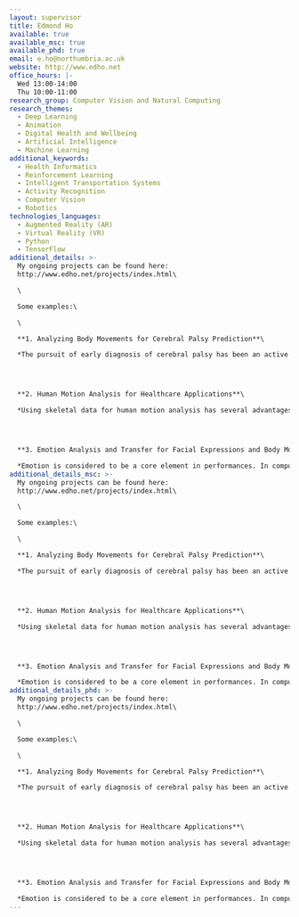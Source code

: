 ```yaml
---
layout: supervisor
title: Edmond Ho
available: true
available_msc: true
available_phd: true
email: e.ho@northumbria.ac.uk
website: http://www.edho.net
office_hours: |-
  Wed 13:00-14:00
  Thu 10:00-11:00
research_group: Computer Vision and Natural Computing
research_themes:
  - Deep Learning
  - Animation
  - Digital Health and Wellbeing
  - Artificial Intelligence
  - Machine Learning
additional_keywords:
  - Health Informatics
  - Reinforcement Learning
  - Intelligent Transportation Systems
  - Activity Recognition
  - Computer Vision
  - Robotics
technologies_languages:
  - Augmented Reality (AR)
  - Virtual Reality (VR)
  - Python
  - TensorFlow
additional_details: >-
  My ongoing projects can be found here:
  http://www.edho.net/projects/index.html\

  \

  Some examples:\

  \

  **1. Analyzing Body Movements for Cerebral Palsy Prediction**\

  *The pursuit of early diagnosis of cerebral palsy has been an active research area with some very promising results using tools such as the General Movements Assessment (GMA). In this project, we explore the feasibility of extracting pose-based features \[McCay et al. IEEE TNSRE2022, McCay et al. IEEE BHI2021, McCay et al. IEEE EMBC2019] from video sequences to automatically classify infant body movement into two categories, normal and abnormal. The classification was based upon the GMA, which was carried out on the video data by an independent expert reviewer.*




  **2. Human Motion Analysis for Healthcare Applications**\

  *Using skeletal data for human motion analysis has several advantages over the other visual data such as video and images since the features extracted from skeletal data tend to be more compact and more robust to the variation between different subjects as the visual appearance is not included. In \[Rueangsirarak et al. IEEE TNSRE2018], we propose an automatic framework for classifying musculoskeletal and neurological disorders among older people based on 3D motion data. To handle noisy skeletal data captured using depth sensors such as Microsoft Kinect, we propose a framework that accurately classifies the nature of the 3D postures obtained by Kinect using a max-margin classifier in \[Ho et al. CVIU2016].*




  **3. Emotion Analysis and Transfer for Facial Expressions and Body Movements**\

  *Emotion is considered to be a core element in performances. In computer animation, both body motions and facial expressions are two popular mediums for a character to express emotion. However, there has been limited research in studying how to effectively synthesize these two types of character movements using different levels of emotion strength with intuitive control, which is difficult to be modelled effectively. In this project, we explore a common model \[Chan et al. CAVW2019] that can be used to represent emotion for the applications of body motions \[Ho et al. D2AT2017] and facial expressions \[Stef et al. SKIMA2018] synthesis.*
additional_details_msc: >-
  My ongoing projects can be found here:
  http://www.edho.net/projects/index.html\

  \

  Some examples:\

  \

  **1. Analyzing Body Movements for Cerebral Palsy Prediction**\

  *The pursuit of early diagnosis of cerebral palsy has been an active research area with some very promising results using tools such as the General Movements Assessment (GMA). In this project, we explore the feasibility of extracting pose-based features \[McCay et al. IEEE TNSRE2022, McCay et al. IEEE BHI2021, McCay et al. IEEE EMBC2019] from video sequences to automatically classify infant body movement into two categories, normal and abnormal. The classification was based upon the GMA, which was carried out on the video data by an independent expert reviewer.*




  **2. Human Motion Analysis for Healthcare Applications**\

  *Using skeletal data for human motion analysis has several advantages over the other visual data such as video and images since the features extracted from skeletal data tend to be more compact and more robust to the variation between different subjects as the visual appearance is not included. In \[Rueangsirarak et al. IEEE TNSRE2018], we propose an automatic framework for classifying musculoskeletal and neurological disorders among older people based on 3D motion data. To handle noisy skeletal data captured using depth sensors such as Microsoft Kinect, we propose a framework that accurately classifies the nature of the 3D postures obtained by Kinect using a max-margin classifier in \[Ho et al. CVIU2016].*




  **3. Emotion Analysis and Transfer for Facial Expressions and Body Movements**\

  *Emotion is considered to be a core element in performances. In computer animation, both body motions and facial expressions are two popular mediums for a character to express emotion. However, there has been limited research in studying how to effectively synthesize these two types of character movements using different levels of emotion strength with intuitive control, which is difficult to be modelled effectively. In this project, we explore a common model \[Chan et al. CAVW2019] that can be used to represent emotion for the applications of body motions \[Ho et al. D2AT2017] and facial expressions \[Stef et al. SKIMA2018] synthesis.*
additional_details_phd: >-
  My ongoing projects can be found here:
  http://www.edho.net/projects/index.html\

  \

  Some examples:\

  \

  **1. Analyzing Body Movements for Cerebral Palsy Prediction**\

  *The pursuit of early diagnosis of cerebral palsy has been an active research area with some very promising results using tools such as the General Movements Assessment (GMA). In this project, we explore the feasibility of extracting pose-based features \[McCay et al. IEEE TNSRE2022, McCay et al. IEEE BHI2021, McCay et al. IEEE EMBC2019] from video sequences to automatically classify infant body movement into two categories, normal and abnormal. The classification was based upon the GMA, which was carried out on the video data by an independent expert reviewer.*




  **2. Human Motion Analysis for Healthcare Applications**\

  *Using skeletal data for human motion analysis has several advantages over the other visual data such as video and images since the features extracted from skeletal data tend to be more compact and more robust to the variation between different subjects as the visual appearance is not included. In \[Rueangsirarak et al. IEEE TNSRE2018], we propose an automatic framework for classifying musculoskeletal and neurological disorders among older people based on 3D motion data. To handle noisy skeletal data captured using depth sensors such as Microsoft Kinect, we propose a framework that accurately classifies the nature of the 3D postures obtained by Kinect using a max-margin classifier in \[Ho et al. CVIU2016].*




  **3. Emotion Analysis and Transfer for Facial Expressions and Body Movements**\

  *Emotion is considered to be a core element in performances. In computer animation, both body motions and facial expressions are two popular mediums for a character to express emotion. However, there has been limited research in studying how to effectively synthesize these two types of character movements using different levels of emotion strength with intuitive control, which is difficult to be modelled effectively. In this project, we explore a common model \[Chan et al. CAVW2019] that can be used to represent emotion for the applications of body motions \[Ho et al. D2AT2017] and facial expressions \[Stef et al. SKIMA2018] synthesis.*
---
```

